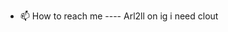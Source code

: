 
- 📫 How to reach me ---- Arl2ll on ig i need clout

<!---
granmabutchecks/granmabutchecks is a ✨ special ✨ repository because its `README.md` (this file) appears on your GitHub profile.
You can click the Preview link to take a look at your changes.
--->
